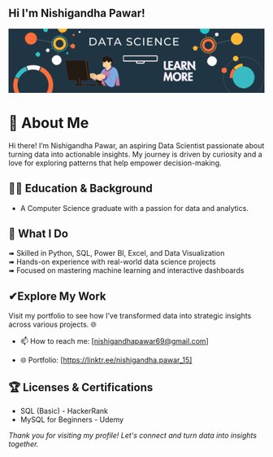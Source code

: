 ## Hi I'm Nishigandha Pawar!

![Banner](assets/banner.gif)

# 💫 About Me

Hi there! I’m Nishigandha Pawar, an aspiring Data Scientist passionate about turning data into actionable insights. My journey is driven by curiosity and a love for exploring patterns that help empower decision-making.


## 👩‍🎓 Education & Background

-  A Computer Science graduate with a passion for data and analytics.


## 🌟 What I Do

➠ Skilled in Python, SQL, Power BI, Excel, and Data Visualization  
➠ Hands-on experience with real-world data science projects  
➠ Focused on mastering machine learning and interactive dashboards


## ✔Explore My Work

Visit my portfolio to see how I’ve transformed data into strategic insights across various projects. 🌐


- 📫 How to reach me:
  [nishigandhapawar69@gmail.com]
  

- 🌐 Portfolio:
  [https://linktr.ee/nishigandha.pawar_15]


## 🏆 Licenses & Certifications

- SQL (Basic) - HackerRank
- MySQL for Beginners - Udemy

*Thank you for visiting my profile! Let's connect and turn data into insights together.*
